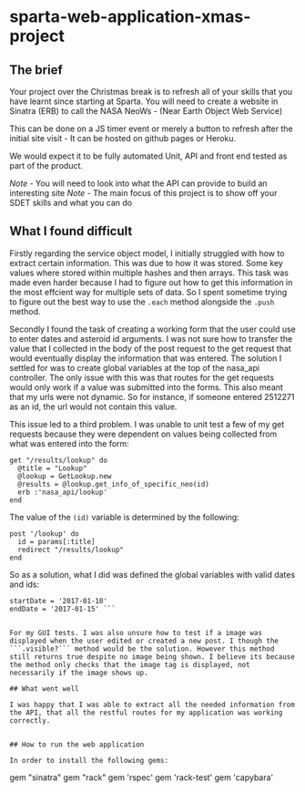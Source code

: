 # sparta-web-application-xmas-project

## The brief

Your project over the Christmas break is to refresh all of your skills that you have learnt since starting at Sparta. You will need to create a website in Sinatra (ERB) to call the NASA NeoWs - (Near Earth Object Web Service)

This can be done on a JS timer event or merely a button to refresh after the initial site visit - It can be hosted on github pages or Heroku.

We would expect it to be fully automated Unit, API and front end tested as part of the product.

*Note* - You will need to look into what the API can provide to build an interesting site
*Note* - The main focus of this project is to show off your SDET skills and what you can do


## What I found difficult

Firstly regarding the service object model, I initially struggled with how to extract certain information. This was due to how it was stored. Some key values where stored within multiple hashes and then arrays. This task was made even harder because I had to figure out how to get this information in the most effcient way for multiple sets of data. So I spent sometime trying to figure out the best way to use the ```.each``` method alongside the ```.push``` method.

Secondly I found the task of creating a working form  that the user could use to enter dates and asteroid id arguments. I was not sure how to transfer the value that I collected in the body of the post request to the get request that would eventually display the information that was entered. The solution I settled for was to create global variables at the top of the nasa_api controller. The only issue with this was that routes for the get requests would only work if a value was submitted into the forms. This also meant that my urls were not dynamic. So for instance, if someone entered 2512271 as an id, the url would not contain this value.

This issue led to a third problem. I was unable to unit test a few of my get requests because they were dependent on values being collected from what was entered into the form:

```
get "/results/lookup" do
  @title = "Lookup"
  @lookup = GetLookup.new
  @results = @lookup.get_info_of_specific_neo(id)
  erb :'nasa_api/lookup'
end

```

The value of the ```(id)``` variable is determined by the following:

```
post '/lookup' do
  id = params[:title]
  redirect "/results/lookup"
end
```

So as a solution, what I did was defined the global variables with valid dates and ids:

``` id = '2153306'
startDate = '2017-01-10'
endDate = '2017-01-15' ```


For my GUI tests. I was also unsure how to test if a image was displayed when the user edited or created a new post. I though the ```.visible?``` method would be the solution. However this method still returns true despite no image being shown. I believe its because the method only checks that the image tag is displayed, not necessarily if the image shows up.

## What went well

I was happy that I was able to extract all the needed information from the API, that all the restful routes for my application was working correctly.


## How to run the web application

In order to install the following gems:

```

gem "sinatra"
gem "rack"
gem 'rspec'
gem 'rack-test'
gem 'capybara'

```
